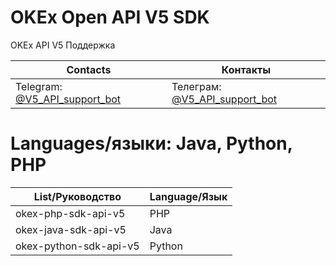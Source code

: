 # OKEx Open API V5 SDK

OKEx API V5 Поддержка

| Contacts  | Контакты |
| ------------- | ------------- |
| Telegram: [@V5_API_support_bot](https://t.me/V5_API_support_bot)| Телеграм: [@V5_API_support_bot](https://t.me/V5_API_support_bot) |

# Languages/языки: Java, Python, PHP

| List/Руководство  | Language/Язык |
| ------------- | ------------- |
| okex-php-sdk-api-v5  | PHP  |
| okex-java-sdk-api-v5  | Java  |
| okex-python-sdk-api-v5  | Python |
